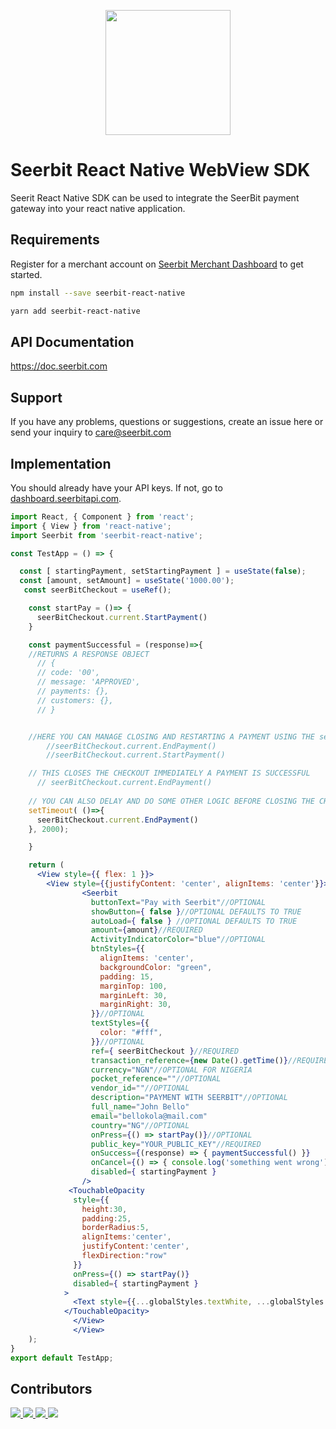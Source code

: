 <p align="center">
<img width="200" valign="top" src="https://camo.githubusercontent.com/c95fa9deb3f9e4fa1d700aebdbe3373227d826ec/68747470733a2f2f7265732e636c6f7564696e6172792e636f6d2f6479326461677567702f696d6167652f75706c6f61642f76313537313234393635382f736565726269742d6c6f676f5f6d64696e6f6d2e706e67" data-canonical-src="https://res.cloudinary.com/dy2dagugp/image/upload/v1571249658/seerbit-logo_mdinom.png" style="max-width:100%; ">
</p>

# Seerbit React Native WebView SDK

Seerit React Native SDK can be used to integrate the SeerBit payment gateway into your react native application. 

## Requirements 
Register for a merchant account on [Seerbit Merchant Dashboard](https://dashboard.seerbitapi.com) to get started. 

```bash
npm install --save seerbit-react-native
```
```bash
yarn add seerbit-react-native
```
## API Documentation 
   https://doc.seerbit.com

## Support 
If you have any problems, questions or suggestions, create an issue here or send your inquiry to care@seerbit.com

## Implementation
You should already have your API keys. If not, go to [dashboard.seerbitapi.com](https://dashboard.seerbitapi.com).
```jsx
import React, { Component } from 'react';
import { View } from 'react-native';
import Seerbit from 'seerbit-react-native';

const TestApp = () => {

  const [ startingPayment, setStartingPayment ] = useState(false);
  const [amount, setAmount] = useState('1000.00');
   const seerBitCheckout = useRef();

    const startPay = ()=> {
      seerBitCheckout.current.StartPayment()
    }

    const paymentSuccessful = (response)=>{
    //RETURNS A RESPONSE OBJECT
      // {
      // code: '00',
      // message: 'APPROVED',
      // payments: {},
      // customers: {},
      // }


    //HERE YOU CAN MANAGE CLOSING AND RESTARTING A PAYMENT USING THE seerBitCheckout REFERENCE
        //seerBitCheckout.current.EndPayment()
        //seerBitCheckout.current.StartPayment()

    // THIS CLOSES THE CHECKOUT IMMEDIATELY A PAYMENT IS SUCCESSFUL
      // seerBitCheckout.current.EndPayment() 
    
    // YOU CAN ALSO DELAY AND DO SOME OTHER LOGIC BEFORE CLOSING THE CHECKOUT
    setTimeout( ()=>{
      seerBitCheckout.current.EndPayment()
    }, 2000);

    }

    return (
      <View style={{ flex: 1 }}>
        <View style={{justifyContent: 'center', alignItems: 'center'}}>
                <Seerbit
                  buttonText="Pay with Seerbit"//OPTIONAL
                  showButton={ false }//OPTIONAL DEFAULTS TO TRUE
                  autoLoad={ false } //OPTIONAL DEFAULTS TO TRUE
                  amount={amount}//REQUIRED
                  ActivityIndicatorColor="blue"//OPTIONAL
                  btnStyles={{
                    alignItems: 'center',
                    backgroundColor: "green",
                    padding: 15,
                    marginTop: 100,
                    marginLeft: 30,
                    marginRight: 30,
                  }}//OPTIONAL
                  textStyles={{
                    color: "#fff",
                  }}//OPTIONAL
                  ref={ seerBitCheckout }//REQUIRED
                  transaction_reference={new Date().getTime()}//REQUIRED
                  currency="NGN"//OPTIONAL FOR NIGERIA
                  pocket_reference=""//OPTIONAL
                  vendor_id=""//OPTIONAL
                  description="PAYMENT WITH SEERBIT"//OPTIONAL
                  full_name="John Bello"
                  email="bellokola@mail.com"
                  country="NG"//OPTIONAL
                  onPress={() => startPay()}//OPTIONAL
                  public_key="YOUR_PUBLIC_KEY"//REQUIRED
                  onSuccess={(response) => { paymentSuccessful() }}
                  onCancel={() => { console.log('something went wrong') }}
                  disabled={ startingPayment }
                />
             <TouchableOpacity
              style={{
                height:30,
                padding:25,
                borderRadius:5,
                alignItems:'center',
                justifyContent:'center',
                flexDirection:"row"
              }}
              onPress={() => startPay()}
              disabled={ startingPayment }
            >
              <Text style={{...globalStyles.textWhite, ...globalStyles.h3}}>{ startingPayment ? 'Starting SeerBit Checkout...' : 'Chekout with SeerBit'}</Text>
            </TouchableOpacity>
              </View>
              </View>
    );
}
export default TestApp;

```
## Contributors
<span>
<a href="https://github.com/praizerema">
  <img src="https://github.com/praizerema.png?size=50">
</a>
<a href="https://github.com/tosyngy">
  <img src="https://github.com/tosyngy.png?size=50">
</a>
   <a href="https://github.com/amoskeyz">
  <img src="https://github.com/amoskeyz.png?size=50">
</a>
</a>
   <a href="https://github.com/victorighalo" title="Victor Ighalo">
  <img src="https://github.com/victorighalo.png?size=50">
</a>
   </span>
